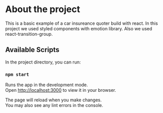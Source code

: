 # About the project
This is a basic example of a car insureance quoter build with react.
In this project we used styled components with emotion library.
Also we used react-transition-group.

## Available Scripts

In the project directory, you can run:

### `npm start`

Runs the app in the development mode.\
Open [http://localhost:3000](http://localhost:3000) to view it in your browser.

The page will reload when you make changes.\
You may also see any lint errors in the console.